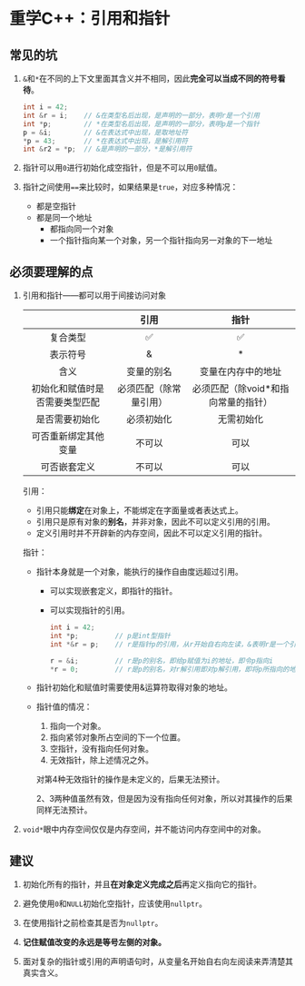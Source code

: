 # 重学C++：引用和指针


## 常见的坑

1. `&`和`*`在不同的上下文里面其含义并不相同，因此**完全可以当成不同的符号看待**。

   ```C++
   int i = 42;
   int &r = i;    // &在类型名后出现，是声明的一部分，表明r是一个引用
   int *p;        // *在类型名后出现，是声明的一部分，表明p是一个指针
   p = &i;        // &在表达式中出现，是取地址符
   *p = 43;       // *在表达式中出现，是解引用符
   int &r2 = *p;  // &是声明的一部分，*是解引用符
   ```

2. 指针可以用`0`进行初始化成空指针，但是不可以用`0`赋值。

3. 指针之间使用`==`来比较时，如果结果是`true`，对应多种情况：

   + 都是空指针
   + 都是同一个地址
     - 都指向同一个对象
     - 一个指针指向某一个对象，另一个指针指向另一对象的下一地址

## 必须要理解的点

1. 引用和指针——都可以用于间接访问对象

   |                                |          引用          |                指针                 |
   | :----------------------------: | :--------------------: | :---------------------------------: |
   |            复合类型            |           ✅            |                  ✅                  |
   |            表示符号            |           &            |                  *                  |
   |              含义              |       变量的别名       |         变量在内存中的地址          |
   | 初始化和赋值时是否需要类型匹配 | 必须匹配（除常量引用） | 必须匹配（除void*和指向常量的指针） |
   |         是否需要初始化         |       必须初始化       |             无需初始化              |
   |      可否重新绑定其他变量      |         不可以         |                可以                 |
   |          可否嵌套定义          |         不可以         |                可以                 |

   引用：

   + 引用只能**绑定**在对象上，不能绑定在字面量或者表达式上。
   + 引用只是原有对象的**别名**，并非对象，因此不可以定义引用的引用。
   + 定义引用时并不开辟新的内存空间，因此不可以定义引用的指针。

   指针：

   + 指针本身就是一个对象，能执行的操作自由度远超过引用。

     - 可以实现嵌套定义，即指针的指针。

     - 可以实现指针的引用。

       ```C++
       int i = 42;
       int *p;         // p是int型指针
       int *&r = p;    // r是指针p的引用，从r开始自右向左读，&表明r是一个引用，引用的是指针，指针指向的类型是int
       
       r = &i;         // r是p的别名，即给p赋值为i的地址，即令p指向i
       *r = 0;         // r是p的别名，对r解引用即对p解引用，即将p所指向的地址处变量的值赋值为0
       ```

   + 指针初始化和赋值时需要使用&运算符取得对象的地址。

   + 指针值的情况：

     1. 指向一个对象。
     2. 指向紧邻对象所占空间的下一个位置。
     3. 空指针，没有指向任何对象。
     4. 无效指针，除上述情况之外。

     对第4种无效指针的操作是未定义的，后果无法预计。

     2、3两种值虽然有效，但是因为没有指向任何对象，所以对其操作的后果同样无法预计。

2. `void*`眼中内存空间仅仅是内存空间，并不能访问内存空间中的对象。

## 建议

1. 初始化所有的指针，并且**在对象定义完成之后**再定义指向它的指针。

2. 避免使用`0`和`NULL`初始化空指针，应该使用`nullptr`。

3. 在使用指针之前检查其是否为`nullptr`。

4. **记住赋值改变的永远是等号左侧的对象。**

5. 面对复杂的指针或引用的声明语句时，从变量名开始自右向左阅读来弄清楚其真实含义。

